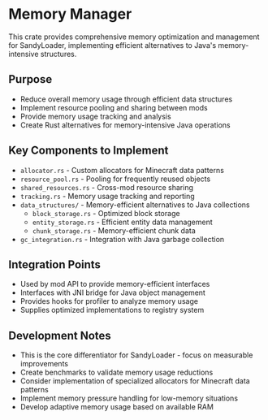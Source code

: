 # Memory Manager

This crate provides comprehensive memory optimization and management for SandyLoader, implementing efficient alternatives to Java's memory-intensive structures.

## Purpose

- Reduce overall memory usage through efficient data structures
- Implement resource pooling and sharing between mods
- Provide memory usage tracking and analysis
- Create Rust alternatives for memory-intensive Java operations

## Key Components to Implement

- `allocator.rs` - Custom allocators for Minecraft data patterns
- `resource_pool.rs` - Pooling for frequently reused objects
- `shared_resources.rs` - Cross-mod resource sharing
- `tracking.rs` - Memory usage tracking and reporting
- `data_structures/` - Memory-efficient alternatives to Java collections
  - `block_storage.rs` - Optimized block storage
  - `entity_storage.rs` - Efficient entity data management
  - `chunk_storage.rs` - Memory-efficient chunk data
- `gc_integration.rs` - Integration with Java garbage collection

## Integration Points

- Used by mod API to provide memory-efficient interfaces
- Interfaces with JNI bridge for Java object management
- Provides hooks for profiler to analyze memory usage
- Supplies optimized implementations to registry system

## Development Notes

- This is the core differentiator for SandyLoader - focus on measurable improvements
- Create benchmarks to validate memory usage reductions
- Consider implementation of specialized allocators for Minecraft data patterns
- Implement memory pressure handling for low-memory situations
- Develop adaptive memory usage based on available RAM
